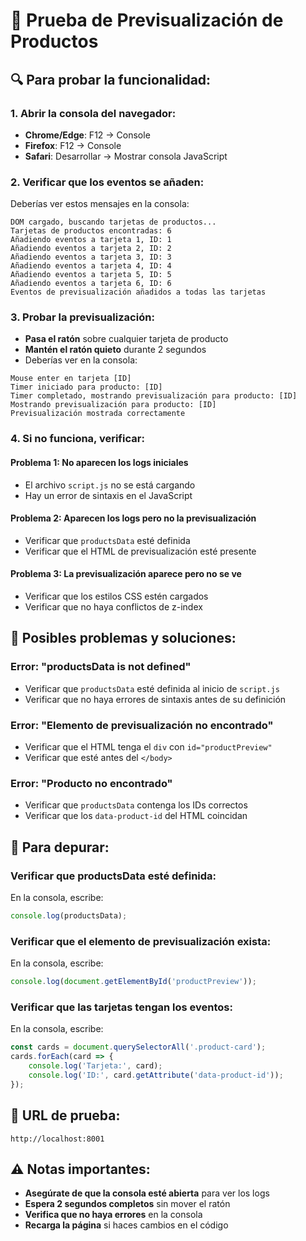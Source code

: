 # 🧪 Prueba de Previsualización de Productos

## 🔍 **Para probar la funcionalidad:**

### **1. Abrir la consola del navegador:**
- **Chrome/Edge**: F12 → Console
- **Firefox**: F12 → Console
- **Safari**: Desarrollar → Mostrar consola JavaScript

### **2. Verificar que los eventos se añaden:**
Deberías ver estos mensajes en la consola:
```
DOM cargado, buscando tarjetas de productos...
Tarjetas de productos encontradas: 6
Añadiendo eventos a tarjeta 1, ID: 1
Añadiendo eventos a tarjeta 2, ID: 2
Añadiendo eventos a tarjeta 3, ID: 3
Añadiendo eventos a tarjeta 4, ID: 4
Añadiendo eventos a tarjeta 5, ID: 5
Añadiendo eventos a tarjeta 6, ID: 6
Eventos de previsualización añadidos a todas las tarjetas
```

### **3. Probar la previsualización:**
- **Pasa el ratón** sobre cualquier tarjeta de producto
- **Mantén el ratón quieto** durante 2 segundos
- Deberías ver en la consola:
```
Mouse enter en tarjeta [ID]
Timer iniciado para producto: [ID]
Timer completado, mostrando previsualización para producto: [ID]
Mostrando previsualización para producto: [ID]
Previsualización mostrada correctamente
```

### **4. Si no funciona, verificar:**

#### **Problema 1: No aparecen los logs iniciales**
- El archivo `script.js` no se está cargando
- Hay un error de sintaxis en el JavaScript

#### **Problema 2: Aparecen los logs pero no la previsualización**
- Verificar que `productsData` esté definida
- Verificar que el HTML de previsualización esté presente

#### **Problema 3: La previsualización aparece pero no se ve**
- Verificar que los estilos CSS estén cargados
- Verificar que no haya conflictos de z-index

## 🚨 **Posibles problemas y soluciones:**

### **Error: "productsData is not defined"**
- Verificar que `productsData` esté definida al inicio de `script.js`
- Verificar que no haya errores de sintaxis antes de su definición

### **Error: "Elemento de previsualización no encontrado"**
- Verificar que el HTML tenga el `div` con `id="productPreview"`
- Verificar que esté antes del `</body>`

### **Error: "Producto no encontrado"**
- Verificar que `productsData` contenga los IDs correctos
- Verificar que los `data-product-id` del HTML coincidan

## 🔧 **Para depurar:**

### **Verificar que productsData esté definida:**
En la consola, escribe:
```javascript
console.log(productsData);
```

### **Verificar que el elemento de previsualización exista:**
En la consola, escribe:
```javascript
console.log(document.getElementById('productPreview'));
```

### **Verificar que las tarjetas tengan los eventos:**
En la consola, escribe:
```javascript
const cards = document.querySelectorAll('.product-card');
cards.forEach(card => {
    console.log('Tarjeta:', card);
    console.log('ID:', card.getAttribute('data-product-id'));
});
```

## 📱 **URL de prueba:**
```
http://localhost:8001
```

## ⚠️ **Notas importantes:**
- **Asegúrate de que la consola esté abierta** para ver los logs
- **Espera 2 segundos completos** sin mover el ratón
- **Verifica que no haya errores** en la consola
- **Recarga la página** si haces cambios en el código
